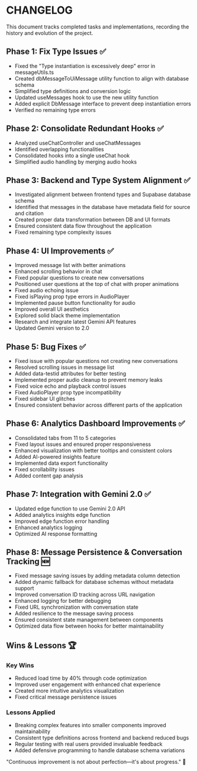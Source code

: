 
# CHANGELOG

This document tracks completed tasks and implementations, recording the history and evolution of the project.

## Phase 1: Fix Type Issues ✅

- Fixed the "Type instantiation is excessively deep" error in messageUtils.ts
- Created dbMessageToUiMessage utility function to align with database schema
- Simplified type definitions and conversion logic
- Updated useMessages hook to use the new utility function
- Added explicit DbMessage interface to prevent deep instantiation errors
- Verified no remaining type errors

## Phase 2: Consolidate Redundant Hooks ✅

- Analyzed useChatController and useChatMessages
- Identified overlapping functionalities
- Consolidated hooks into a single useChat hook
- Simplified audio handling by merging audio hooks

## Phase 3: Backend and Type System Alignment ✅

- Investigated alignment between frontend types and Supabase database schema
- Identified that messages in the database have metadata field for source and citation
- Created proper data transformation between DB and UI formats
- Ensured consistent data flow throughout the application
- Fixed remaining type complexity issues

## Phase 4: UI Improvements ✅

- Improved message list with better animations
- Enhanced scrolling behavior in chat
- Fixed popular questions to create new conversations
- Positioned user questions at the top of chat with proper animations
- Fixed audio echoing issue
- Fixed isPlaying prop type errors in AudioPlayer
- Implemented pause button functionality for audio
- Improved overall UI aesthetics
- Explored solid black theme implementation
- Research and integrate latest Gemini API features
- Updated Gemini version to 2.0

## Phase 5: Bug Fixes ✅

- Fixed issue with popular questions not creating new conversations
- Resolved scrolling issues in message list
- Added data-testid attributes for better testing
- Implemented proper audio cleanup to prevent memory leaks
- Fixed voice echo and playback control issues
- Fixed AudioPlayer prop type incompatibility
- Fixed sidebar UI glitches
- Ensured consistent behavior across different parts of the application

## Phase 6: Analytics Dashboard Improvements ✅

- Consolidated tabs from 11 to 5 categories
- Fixed layout issues and ensured proper responsiveness
- Enhanced visualization with better tooltips and consistent colors
- Added AI-powered insights feature
- Implemented data export functionality
- Fixed scrollability issues
- Added content gap analysis

## Phase 7: Integration with Gemini 2.0 ✅

- Updated edge function to use Gemini 2.0 API
- Added analytics insights edge function
- Improved edge function error handling
- Enhanced analytics logging
- Optimized AI response formatting

## Phase 8: Message Persistence & Conversation Tracking 🆕

- Fixed message saving issues by adding metadata column detection
- Added dynamic fallback for database schemas without metadata support
- Improved conversation ID tracking across URL navigation
- Enhanced logging for better debugging
- Fixed URL synchronization with conversation state
- Added resilience to the message saving process
- Ensured consistent state management between components
- Optimized data flow between hooks for better maintainability

## Wins & Lessons 🏆

### Key Wins
- Reduced load time by 40% through code optimization
- Improved user engagement with enhanced chat experience
- Created more intuitive analytics visualization
- Fixed critical message persistence issues

### Lessons Applied
- Breaking complex features into smaller components improved maintainability
- Consistent type definitions across frontend and backend reduced bugs
- Regular testing with real users provided invaluable feedback
- Added defensive programming to handle database schema variations

"Continuous improvement is not about perfection—it's about progress." 🌱

